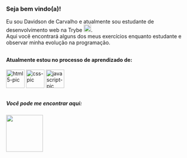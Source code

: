 ### Seja bem vindo(a)!

<div>
  Eu sou Davidson de Carvalho e atualmente sou estudante de desenvolvimento web na Trybe
  <a href="https://www.betrybe.com/"><img height="20em" src="https://media-exp1.licdn.com/dms/image/C4D0BAQFalja6B0Vl8A/company-logo_100_100/0/1625490679503?e=1654128000&amp;v=beta&amp;t=Lbru3LmJwNlQuNFwYtxVee5Nt_mmT3orRZYQvvVA-YU"></a>. <br>
  Aqui você encontrará alguns dos meus exercícios enquanto estudante e observar minha evolução na programação.
</div>

##

#### Atualmente estou no processo de aprendizado de:
<div>
  <img alt="html5-pic" height="50em" src="https://cdn.jsdelivr.net/gh/devicons/devicon/icons/html5/html5-original.svg" />
  <img alt="css-pic" height="50em" src="https://cdn.jsdelivr.net/gh/devicons/devicon/icons/css3/css3-original.svg" />
  <img alt="javascript-pic" height="50em" src="https://cdn.jsdelivr.net/gh/devicons/devicon/icons/javascript/javascript-original.svg" />
</div>

##

##### Você pode me encontrar aqui:
<div>
  <a href="https://www.linkedin.com/in/davidsonccarvalho/" target="_blank"><img target="_blank" height="100em" src="https://cdn.jsdelivr.net/gh/devicons/devicon/icons/linkedin/linkedin-original-wordmark.svg" />
</a>
  
</div>
